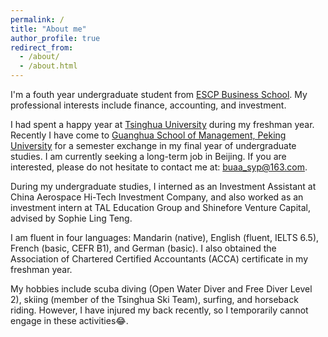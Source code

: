 ```yaml
---
permalink: /
title: "About me"
author_profile: true
redirect_from: 
  - /about/
  - /about.html
---
```


I'm a fouth year undergraduate student from [ESCP Business School](https://escp.eu/). My professional interests include finance, accounting, and investment. 

I had spent a happy year at [Tsinghua University](https://www.sem.tsinghua.edu.cn/) during my freshman year. Recently I have come to [Guanghua School of Management, Peking University](https://eecs.pku.edu.cn/) for a semester exchange in my final year of undergraduate studies. I am currently seeking a long-term job in Beijing. If you are interested, please do not hesitate to contact me at: buaa_syp@163.com.

During my undergraduate studies, I interned as an Investment Assistant at China Aerospace Hi-Tech Investment Company, and also worked as an investment intern at TAL Education Group and Shinefore Venture Capital, advised by Sophie Ling Teng.

I am fluent in four languages: Mandarin (native), English (fluent, IELTS 6.5), French (basic, CEFR B1), and German (basic). I also obtained the Association of Chartered Certified Accountants (ACCA) certificate in my freshman year.

My hobbies include scuba diving (Open Water Diver and Free Diver Level 2), skiing (member of the Tsinghua Ski Team), surfing, and horseback riding. However, I have injured my back recently, so I temporarily cannot engage in these activities😂. 
